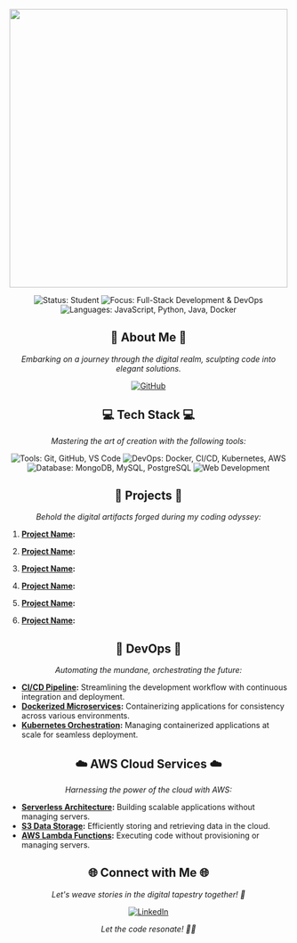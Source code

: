 <!-- Header -->
<p align="center">
  <img src="https://img.freepik.com/premium-vector/web-development-coding-programming-languages-css-html-js-program-code-screen-laptop_530733-2538.jpg" width="500">
</p>

<!-- Badges -->
<p align="center">
  <img src="https://img.shields.io/badge/Status-Student-blue" alt="Status: Student">
  <img src="https://img.shields.io/badge/Focus-Full--Stack%20Development%20%26%20DevOps-brightgreen" alt="Focus: Full-Stack Development & DevOps">
  <img src="https://img.shields.io/badge/Languages-JavaScript%2C%20Python%2C%20Java%2C%20Docker-blue" alt="Languages: JavaScript, Python, Java, Docker">
</p>

<!-- About Me -->
<h2 align="center">
  🌟 About Me 🌟
</h2>

<p align="center">
  <em>Embarking on a journey through the digital realm, sculpting code into elegant solutions.</em>
</p>

<!-- GitHub Link -->
<p align="center">
  <a href="https://github.com/joshua-mathew">
    <img src="https://img.shields.io/badge/GitHub-Discover%20My%20Creations-blueviolet" alt="GitHub">
  </a>
</p>

<!-- Tech Stack -->
<h2 align="center">
  💻 Tech Stack 💻
</h2>

<p align="center">
  <em>Mastering the art of creation with the following tools:</em>
</p>

<!-- Tech Stack Badges -->
<p align="center">
  <img src="https://img.shields.io/badge/Tools-Git%2C%20GitHub%2C%20VS%20Code-important" alt="Tools: Git, GitHub, VS Code">
  <img src="https://img.shields.io/badge/DevOps-Docker%2C%20CI/CD%2C%20Kubernetes%2C%20AWS-yellow" alt="DevOps: Docker, CI/CD, Kubernetes, AWS">
  <img src="https://img.shields.io/badge/Database-MongoDB%2C%20MySQL%2C%20PostgreSQL-brightgreen" alt="Database: MongoDB, MySQL, PostgreSQL">
  <img src="https://img.shields.io/badge/Web%20Dev-HTML%2C%20CSS%2C%20React%2C%20Node.js-informational" alt="Web Development">
</p>

<!-- Projects -->
<h2 align="center">
  🚀 Projects 🚀
</h2>

<p align="center">
  <em>Behold the digital artifacts forged during my coding odyssey:</em>
</p>

1. **[Project Name](link):** 

2. **[Project Name](link):** 

3. **[Project Name](link):** 

4. **[Project Name](link):** 

5. **[Project Name](link):** 

6. **[Project Name](link):** 

<!-- DevOps Section -->
<h2 align="center">
  🚀 DevOps 🚀
</h2>

<p align="center">
  <em>Automating the mundane, orchestrating the future:</em>
</p>

- **[CI/CD Pipeline](link):** Streamlining the development workflow with continuous integration and deployment.
- **[Dockerized Microservices](link):** Containerizing applications for consistency across various environments.
- **[Kubernetes Orchestration](link):** Managing containerized applications at scale for seamless deployment.

<!-- AWS Section -->
<h2 align="center">
  ☁️ AWS Cloud Services ☁️
</h2>

<p align="center">
  <em>Harnessing the power of the cloud with AWS:</em>
</p>

- **[Serverless Architecture](link):** Building scalable applications without managing servers.
- **[S3 Data Storage](link):** Efficiently storing and retrieving data in the cloud.
- **[AWS Lambda Functions](link):** Executing code without provisioning or managing servers.

<!-- Connect with Me -->
<h2 align="center">
  🌐 Connect with Me 🌐
</h2>

<p align="center">
  <em>Let's weave stories in the digital tapestry together! 🎨</em>
</p>

<p align="center">
  <a href="https://www.linkedin.com/in/joshua-o-mathew/">
    <img src="https://img.shields.io/badge/LinkedIn-Follow%20Me%20%F0%9F%91%94-blue" alt="LinkedIn">
  </a>
</p>

<p align="center">
  <em>Let the code resonate! 🎨🚀</em>
</p>

